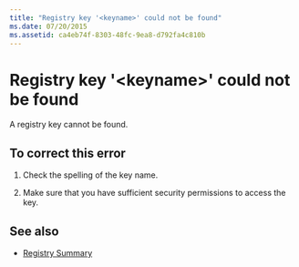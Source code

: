 ```yaml
---
title: "Registry key '<keyname>' could not be found"
ms.date: 07/20/2015
ms.assetid: ca4eb74f-8303-48fc-9ea8-d792fa4c810b
---
```

# Registry key '\<keyname>' could not be found
A registry key cannot be found.  
  
## To correct this error  
  
1.  Check the spelling of the key name.  
  
2.  Make sure that you have sufficient security permissions to access the key.  
  
## See also
- [Registry Summary](../../visual-basic/language-reference/keywords/registry-summary.md)
